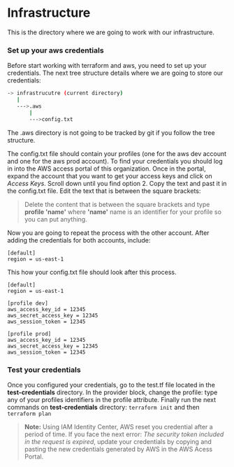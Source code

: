 # Infrastructure

This is the directory where we are going to work with our infrastructure.

### Set up your aws credentials

Before start working with terraform and aws, you need to set up your credentials.
The next tree structure details where we are going to store our credentials:
  
``` bash
-> infrastrucutre (current directory)
   |
   --->.aws
       |
	   --->config.txt
```

The .aws directory is not going to be tracked by git if you follow the tree structure. 

The config.txt file should contain your profiles (one for the aws dev account and one for the aws prod account).
To find your credentials you should log in into the AWS access portal of this organization.
Once in the portal, expand the account that you want to get your access keys and click on *Access Keys*.
Scroll down until you find option 2. Copy the text and past it in the config.txt file.
Edit the text that is between the square brackets: 
> Delete the content that is between the square brackets and type **profile 'name'** where **'name'** name is an identifier for your profile so you can put anything.

Now you are going to repeat the process with the other account.
After adding the credentials for both accounts, include:
```
[default]
region = us-east-1
```

This how your config.txt file should look after this process. 
```
[default]
region = us-east-1

[profile dev]
aws_access_key_id = 12345
aws_secret_access_key = 12345
aws_session_token = 12345

[profile prod]
aws_access_key_id = 12345
aws_secret_access_key = 12345
aws_session_token = 12345
```

### Test your credentials

Once you configured your credentials, go to the test.tf file located in the **test-credentials** directory. In the provider block, change the profile: type any of your profiles identifiers in the profile attribute. Finally run the next commands on **test-credentials** directory:
```terraform init``` and then ```terraform plan```


> **Note:** Using IAM Identity Center, AWS reset you credential after a period of time. If you face the next error: *The security token included in the request is expired*, update your credentials by copying and pasting the new credentials generated by AWS in the AWS Acess Portal.